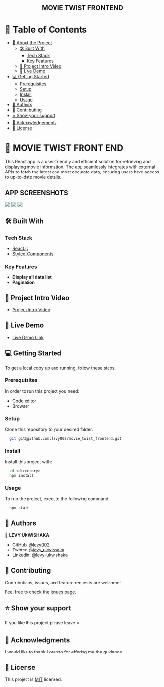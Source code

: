 <div align="center">

  <h2>MOVIE TWIST FRONTEND</h2>

</div>

<!-- TABLE OF CONTENTS -->

# 📗 Table of Contents

- [📖 About the Project](#about-project)
  - [🛠 Built With](#built-with)
    - [Tech Stack](#tech-stack)
    - [Key Features](#key-features)
  - [🚀 Project Intro Video](#project-intro-video)  
  - [🚀 Live Demo](#live-demo)
- [💻 Getting Started](#getting-started)
  - [Prerequisites](#prerequisites)
  - [Setup](#setup)
  - [Install](#install)
  - [Usage](#usage)
- [👥 Authors](#authors)
- [🤝 Contributing](#contributing)
- [⭐️ Show your support](#support)
- [🙏 Acknowledgements](#acknowledgements)
- [📝 License](#license)

<!-- PROJECT DESCRIPTION -->

# 📖 MOVIE TWIST FRONT END <a name="about-project"></a>

This React app is a user-friendly and efficient solution for retrieving and displaying movie information. The app seamlessly integrates with external APIs to fetch the latest and most accurate data, ensuring users have access to up-to-date movie details.

## APP SCREENSHOTS

<div>
  <img src='./src/assets/mobile-screenshoot.png'/>
  <img src='./src/assets/ipad-screenshoot.png' />
  <img src='./src/assets/laptop-screenshot.png' />
<div/>

## 🛠 Built With <a name="built-with"></a>

### Tech Stack <a name="tech-stack"></a>

  <ul>
    <li><a href="https://reactjs.org/">React.js</a></li>
      <li><a href="https://www.styled-components.com/">Styled-Components</a></li>
  </ul>

<!-- Features -->

### Key Features <a name="key-features"></a>

- **Display all data list**
- **Pagination**

<!-- INTODUCTION VIDEO -->

## 🚀 Project Intro Video <a name="project-intro-video"></a>

- [Project Intro Video]()

<!-- LIVE DEMO -->

## 🚀 Live Demo <a name="live-demo"></a>

- [Live Demo Link](https://movie-twist.netlify.app/)

<!-- GETTING STARTED -->

## 💻 Getting Started <a name="getting-started"></a>

To get a local copy up and running, follow these steps.

### Prerequisites

In order to run this project you need:
 
 - Code editor
 - Browser

### Setup

Clone this repository to your desired folder:

```sh
  git git@github.com:levy002/movie_twist_frontend.git
```

### Install

Install this project with:

```sh
  cd <directory>
  npm install
```

### Usage

To run the project, execute the following command:


```sh
  npm start
```

<!-- AUTHORS -->

## 👥 Authors <a name="authors"></a>

👤 **LEVY UKWISHAKA**

- GitHub: [@levy002](https://github.com/levy002)
- Twitter: [@levy_ukwishaka](https://twitter.com/levy_ukwishaka)
- LinkedIn: [@levy-ukwishaka](https://www.linkedin.com/in/levy-ukwishaka/)

<!-- CONTRIBUTING -->

## 🤝 Contributing <a name="contributing"></a>

Contributions, issues, and feature requests are welcome!

Feel free to check the [issues page](../../issues/).

<!-- SUPPORT -->

## ⭐️ Show your support <a name="support"></a>

If you like this project please leave ⭐️ 

<!-- ACKNOWLEDGEMENTS -->

## 🙏 Acknowledgments <a name="acknowledgements"></a>

I would like to thank Lorenzo for effering me the guidance.

<!-- LICENSE -->

## 📝 License <a name="license"></a>

This project is [MIT](./LICENSE) licensed.

